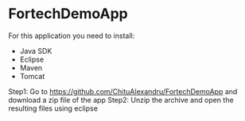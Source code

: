 # FortechDemoApp

For this application you need to install:
  - Java SDK
  - Eclipse
  - Maven
  - Tomcat
  
Step1: Go to https://github.com/ChituAlexandru/FortechDemoApp and download a zip file of the app
Step2: Unzip the archive and open the resulting files using eclipse
